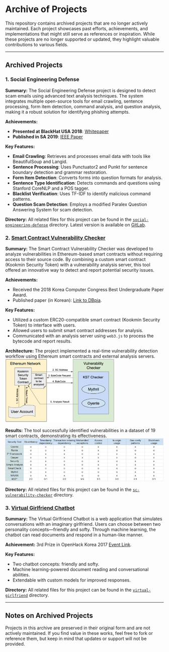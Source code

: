 # Archive of Projects

This repository contains archived projects that are no longer actively maintained. Each project showcases past efforts, achievements, and implementations that might still serve as references or inspiration. While these projects are no longer supported or updated, they highlight valuable contributions to various fields.

---

## Archived Projects

### 1. Social Engineering Defense

**Summary:** The Social Engineering Defense project is designed to detect scam emails using advanced text analysis techniques. The system integrates multiple open-source tools for email crawling, sentence processing, form item detection, command analysis, and question analysis, making it a robust solution for identifying phishing attempts.

**Achievements:**
- **Presented at BlackHat USA 2018**: [Whitepaper](https://i.blackhat.com/us-18/Thu-August-9/us-18-Harris-Catch-Me-Yes-We-Can-wp.pdf)  
- **Published in SA 2019**: [IEEE Paper](https://ieeexplore.ieee.org/abstract/document/8938036)  

**Key Features:**
- **Email Crawling**: Retrieves and processes email data with tools like BeautifulSoup and Langid.
- **Sentence Processing**: Uses Punctuator2 and Punkt for sentence boundary detection and grammar restoration.
- **Form Item Detection**: Converts forms into question formats for analysis.
- **Sentence Type Identification**: Detects commands and questions using Stanford CoreNLP and a POS tagger.
- **Blacklist Verification**: Uses TF-IDF to identify malicious command patterns.
- **Question Scam Detection**: Employs a modified Paralex Question Answering System for scam detection.

**Directory:** All related files for this project can be found in the [`social-engineering-defense`](social-engineering-defense/) directory. Latest version is available on [GitLab](https://gitlab.com/security-defenders/social-engineering-defense).

### 2. [Smart Contract Vulnerability Checker](sc-vulnerability-checker/)

**Summary:** The Smart Contract Vulnerability Checker was developed to analyze vulnerabilities in Ethereum-based smart contracts without requiring access to their source code. By combining a custom smart contract (Kookmin Security Token) with a vulnerability analysis server, this tool offered an innovative way to detect and report potential security issues.

**Achievements:**  
- Received the 2018 Korea Computer Congress Best Undergraduate Paper Award.  
- Published paper (in Korean): [Link to DBpia](http://www.dbpia.co.kr/Journal/ArticleDetail/NODE07503549).

**Key Features:**  
- Utilized a custom ERC20-compatible smart contract (Kookmin Security Token) to interface with users.  
- Allowed users to submit smart contract addresses for analysis.  
- Communicated with an analysis server using `web3.js` to process the bytecode and report results.  

**Architecture:** The project implemented a real-time vulnerability detection workflow using Ethereum smart contracts and external analysis servers.  
![Architecture](https://github.com/codingsoo/Archive/blob/main/sc-vulnerability-checker/architecture.PNG)

**Results:** The tool successfully identified vulnerabilities in a dataset of 19 smart contracts, demonstrating its effectiveness.  
![Results](https://github.com/codingsoo/Archive/blob/main/sc-vulnerability-checker/result.PNG)

**Directory:** All related files for this project can be found in the [`sc-vulnerability-checker`](sc-vulnerability-checker/) directory.

### 3. [Virtual Girlfriend Chatbot](virtual-girlfriend/)

**Summary:** The Virtual Girlfriend Chatbot is a web application that simulates conversations with an imaginary girlfriend. Users can choose between two personality concepts—friendly and softy. Through machine learning, the chatbot can read documents and respond in a human-like manner.

**Achievement:** 3rd Prize in OpenHack Korea 2017 [Event Link](https://sigoss.github.io/hackathon2017/index.html).

**Key Features:**  
- Two chatbot concepts: friendly and softy.  
- Machine learning-powered document reading and conversational abilities.  
- Extendable with custom models for improved responses.

**Directory:** All related files for this project can be found in the [`virtual-girlfriend`](virtual-girlfriend/) directory.

---

## Notes on Archived Projects

Projects in this archive are preserved in their original form and are not actively maintained. If you find value in these works, feel free to fork or reference them, but keep in mind that updates or support will not be provided.
